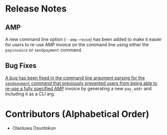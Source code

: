 # Release Notes

## AMP

A new command line option (`--amp-reuse`) has been added to make it easier for
users to re-use AMP invoice on the command line using either the `payinvoice`
or `sendpayment` command.

## Bug Fixes

[A bug has been fixed in the command line argument parsing for the
`sendpayment` command that previously prevented users from being able to re-use
a fully
specified AMP](https://github.com/brsuite/lnd/pull/5554) invoice by
generating a new `pay_addr` and including it as a CLI arg.

# Contributors (Alphabetical Order)
* Olaoluwa Osuntokun
